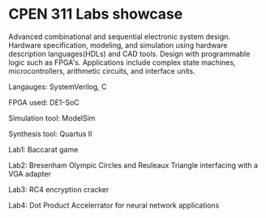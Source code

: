 # CPEN 311 Labs showcase

Advanced combinational and sequential electronic system design. Hardware specification, modeling, and simulation using hardware description languages(HDLs) and CAD tools. Design with programmable logic such as FPGA's. Applications include complex state machines, microcontrollers, arithmetic circuits, and interface units.

Langauges: SystemVerilog, C

FPGA used: DE1-SoC

Simulation tool: ModelSim

Synthesis tool: Quartus II 


Lab1: Baccarat game

Lab2: Bresenham Olympic Circles and Reuleaux Triangle interfacing with a VGA adapter

Lab3: RC4 encryption cracker

Lab4: Dot Product Accelerrator for neural network applications
